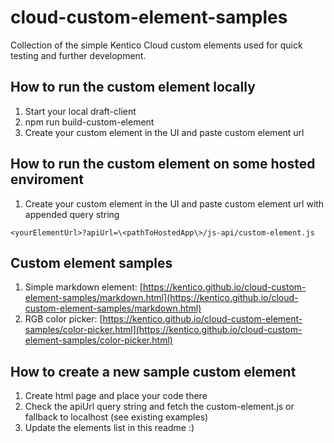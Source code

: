 # cloud-custom-element-samples
Collection of the simple Kentico Cloud custom elements used for quick testing and further development.

## How to run the custom element locally
1. Start your local draft-client 
2. npm run build-custom-element
3. Create your custom element in the UI and paste custom element url

## How to run the custom element on some hosted enviroment
1. Create your custom element in the UI and paste custom element url with appended query string

```<yourElementUrl>?apiUrl=\<pathToHostedApp\>/js-api/custom-element.js```

## Custom element samples
1. Simple markdown element: [https://kentico.github.io/cloud-custom-element-samples/markdown.html](https://kentico.github.io/cloud-custom-element-samples/markdown.html)
2. RGB color picker: [https://kentico.github.io/cloud-custom-element-samples/color-picker.html](https://kentico.github.io/cloud-custom-element-samples/color-picker.html)

## How to create a new sample custom element
1. Create html page and place your code there
2. Check the apiUrl query string and fetch the custom-element.js or fallback to localhost (see existing examples)
3. Update the elements list in this readme :)
